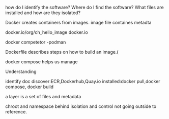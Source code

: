 how do I identify the software?
Where do I find the software?
What files are installed and how are they isolated?

Docker 
creates containers from images.
image file containes metadta 

docker.io/org/ch_hello_image
docker.io


docker competetor -podman


Dockerfile describes steps on how to build an image.(

docker compose helps us manage 

Understanding 

identify doc
discover:ECR,Dockerhub,Quay.io
installed:docker pull,docker compose, docker build

a layer is a set of files and metadata

chroot and namespace behind  isolation and control not going outside to reference.
